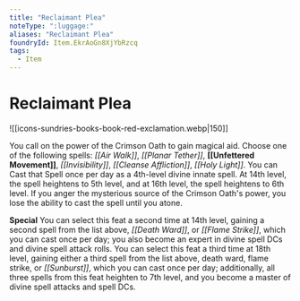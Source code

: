 ```yaml
---
title: "Reclaimant Plea"
noteType: ":luggage:"
aliases: "Reclaimant Plea"
foundryId: Item.EkrAoGn8XjYbRzcq
tags:
  - Item
---
```


# Reclaimant Plea
![[icons-sundries-books-book-red-exclamation.webp|150]]

You call on the power of the Crimson Oath to gain magical aid. Choose one of the following spells: _[[Air Walk]]_, _[[Planar Tether]]_, __[[Unfettered Movement]]__, _[[Invisibility]]_, _[[Cleanse Affliction]]_, _[[Holy Light]]_. You can Cast that Spell once per day as a 4th-level divine innate spell. At 14th level, the spell heightens to 5th level, and at 16th level, the spell heightens to 6th level. If you anger the mysterious source of the Crimson Oath's power, you lose the ability to cast the spell until you atone.

**Special** You can select this feat a second time at 14th level, gaining a second spell from the list above, _[[Death Ward]]_, or _[[Flame Strike]]_, which you can cast once per day; you also become an expert in divine spell DCs and divine spell attack rolls. You can select this feat a third time at 18th level, gaining either a third spell from the list above, death ward, flame strike, or _[[Sunburst]]_, which you can cast once per day; additionally, all three spells from this feat heighten to 7th level, and you become a master of divine spell attacks and spell DCs.
